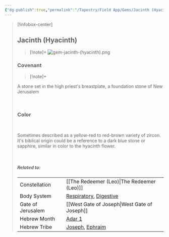```yaml
---
{"dg-publish":true,"permalink":"/Tapestry/Field App/Gems/Jacinth (Hyacinth)/","title":"Jacinth (Hyacinth)","tags":["covenants/gems/"],"dgHomeLink":true,"dgEnableSearch":true}
---
```


> [!infobox-center] 
> ## Jacinth (Hyacinth)
> > [!note]+
> ![gem-jacinth-(hyacinth).png](/img/user/File%20Vault/Field%20App/gems/gem-jacinth-(hyacinth).png)
>  ### Covenant
>> [!note]+ 
>  <p class="note first">A stone set in the high priest's breastplate, a foundation stone of New Jerusalem</p>
>  <br>
> 
>  ### Color
>  <br>
><p class="note first"> Sometimes described as a yellow-red to red-brown variety of zircon. It's biblical origin could be a reference to a dark blue stone or sapphire, similar in color to the hyacinth flower.</p><br>
> 
> ##### Related to:
> <p class="note first" p style="margin-bottom: 16px;">
><p class="note third">
>
> |             |        |
> | --- | --- |
> | Constellation | [[The Redeemer (Leo)\|The Redeemer (Leo)]]                              |
> | Body System    | <a href="respiratory system" data-href="respiratory system" class="internal-link">Respiratory</a>, <a href="digestive system" data-href="digestive system" class="internal-link">Digestive</a> |
> | Gate of Jerusalem  | [[West Gate of Joseph\|West Gate of Joseph]]                                         |
> |   Hebrew Month   | <a href="Adar" data-href="Adar" class="internal-link">Adar 1</a>                              |
> | Hebrew Tribe | <a href="Tribe of Joseph" data-href="Tribe of Joseph" class="internal-link">Joseph</a>, <a href="Tribe of Ephraim" data-href="Tribe of Ephraim" class="internal-link">Ephraim</a>